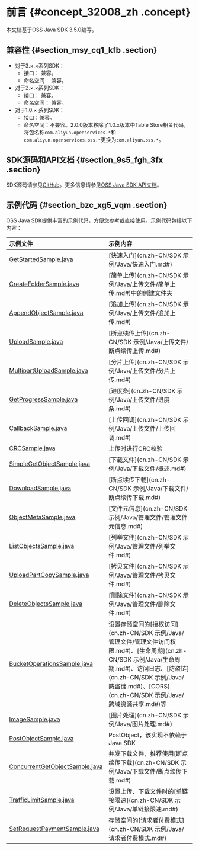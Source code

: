 # 前言 {#concept_32008_zh .concept}

本文档基于OSS Java SDK 3.5.0编写。

## 兼容性 {#section_msy_cq1_kfb .section}

-   对于3.×.×系列SDK：
    -   接口： 兼容。
    -   命名空间： 兼容。
-   对于2.×.×系列SDK：
    -   接口： 兼容。
    -   命名空间： 兼容。
-   对于1.0.× 系列SDK：
    -   接口：兼容。
    -   命名空间：不兼容。2.0.0版本移除了1.0.x版本中Table Store相关代码，将包名称`com.aliyun.openservices.*`和`com.aliyun.openservices.oss.*`更换为`com.aliyun.oss.*`。

## SDK源码和API文档 {#section_9s5_fgh_3fx .section}

SDK源码请参见[GitHub](https://github.com/aliyun/aliyun-oss-java-sdk)。更多信息请参见[OSS Java SDK API文档](https://gosspublic.alicdn.com/AliyunJavaSDK/3.5.0/javadoc/index.html)。

## 示例代码 {#section_bzc_xg5_vqm .section}

OSS Java SDK提供丰富的示例代码，方便您参考或直接使用。示例代码包括以下内容：

|示例文件|示例内容|
|:---|:---|
|[GetStartedSample.java](https://github.com/aliyun/aliyun-oss-java-sdk/blob/master/src/samples/GetStartedSample.java)|[快速入门](cn.zh-CN/SDK 示例/Java/快速入门.md#)|
|[CreateFolderSample.java](https://github.com/aliyun/aliyun-oss-java-sdk/blob/master/src/samples/CreateFolderSample.java)|[简单上传](cn.zh-CN/SDK 示例/Java/上传文件/简单上传.md#)中的创建文件夹|
|[AppendObjectSample.java](https://github.com/aliyun/aliyun-oss-java-sdk/blob/master/src/samples/AppendObjectSample.java)|[追加上传](cn.zh-CN/SDK 示例/Java/上传文件/追加上传.md#)|
|[UploadSample.java](https://github.com/aliyun/aliyun-oss-java-sdk/blob/master/src/samples/UploadSample.java)|[断点续传上传](cn.zh-CN/SDK 示例/Java/上传文件/断点续传上传.md#)|
|[MultipartUploadSample.java](https://github.com/aliyun/aliyun-oss-java-sdk/blob/master/src/samples/MultipartUploadSample.java)|[分片上传](cn.zh-CN/SDK 示例/Java/上传文件/分片上传.md#)|
|[GetProgressSample.java](https://github.com/aliyun/aliyun-oss-java-sdk/blob/master/src/samples/GetProgressSample.java)|[进度条](cn.zh-CN/SDK 示例/Java/上传文件/进度条.md#)|
|[CallbackSample.java](https://github.com/aliyun/aliyun-oss-java-sdk/blob/master/src/samples/CallbackSample.java)|[上传回调](cn.zh-CN/SDK 示例/Java/上传文件/上传回调.md#)|
|[CRCSample.java](https://github.com/aliyun/aliyun-oss-java-sdk/blob/master/src/samples/CRCSample.java)|上传时进行CRC校验|
|[SimpleGetObjectSample.java](https://github.com/aliyun/aliyun-oss-java-sdk/blob/master/src/samples/SimpleGetObjectSample.java)|[下载文件](cn.zh-CN/SDK 示例/Java/下载文件/概述.md#)|
|[DownloadSample.java](https://github.com/aliyun/aliyun-oss-java-sdk/blob/master/src/samples/DownloadSample.java)|[断点续传下载](cn.zh-CN/SDK 示例/Java/下载文件/断点续传下载.md#)|
|[ObjectMetaSample.java](https://github.com/aliyun/aliyun-oss-java-sdk/blob/master/src/samples/ObjectMetaSample.java)|[文件元信息](cn.zh-CN/SDK 示例/Java/管理文件/管理文件元信息.md#)|
|[ListObjectsSample.java](https://github.com/aliyun/aliyun-oss-java-sdk/blob/master/src/samples/ListObjectsSample.java)|[列举文件](cn.zh-CN/SDK 示例/Java/管理文件/列举文件.md#)|
|[UploadPartCopySample.java](https://github.com/aliyun/aliyun-oss-java-sdk/blob/master/src/samples/UploadPartCopySample.java)|[拷贝文件](cn.zh-CN/SDK 示例/Java/管理文件/拷贝文件.md#)|
|[DeleteObjectsSample.java](https://github.com/aliyun/aliyun-oss-java-sdk/blob/master/src/samples/DeleteObjectsSample.java)|[删除文件](cn.zh-CN/SDK 示例/Java/管理文件/删除文件.md#)|
|[BucketOperationsSample.java](https://github.com/aliyun/aliyun-oss-java-sdk/blob/master/src/samples/BucketOperationsSample.java)|设置存储空间的[授权访问](cn.zh-CN/SDK 示例/Java/管理文件/管理文件访问权限.md#)、[生命周期](cn.zh-CN/SDK 示例/Java/生命周期.md#)、访问日志、[防盗链](cn.zh-CN/SDK 示例/Java/防盗链.md#)、[CORS](cn.zh-CN/SDK 示例/Java/跨域资源共享.md#)等|
|[ImageSample.java](https://github.com/aliyun/aliyun-oss-java-sdk/blob/master/src/samples/ImageSample.java)|[图片处理](cn.zh-CN/SDK 示例/Java/图片处理.md#)|
|[PostObjectSample.java](https://github.com/aliyun/aliyun-oss-java-sdk/blob/master/src/samples/PostObjectSample.java)|PostObject，该实现不依赖于Java SDK|
|[ConcurrentGetObjectSample.java](https://github.com/aliyun/aliyun-oss-java-sdk/blob/master/src/samples/ConcurrentGetObjectSample.java)|并发下载文件，推荐使用[断点续传下载](cn.zh-CN/SDK 示例/Java/下载文件/断点续传下载.md#)|
|[TrafficLimitSample.java](https://github.com/aliyun/aliyun-oss-java-sdk/blob/master/src/samples/TrafficLimitSample.java)|设置上传、下载文件时的[单链接限速](cn.zh-CN/SDK 示例/Java/单链接限速.md#)|
|[SetRequestPaymentSample.java](https://github.com/aliyun/aliyun-oss-java-sdk/blob/master/src/samples/SetRequestPaymentSample.java)|存储空间的[请求者付费模式](cn.zh-CN/SDK 示例/Java/请求者付费模式.md#)|

